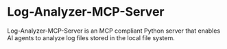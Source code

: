# Log-Analyzer-MCP-Server
Log-Analyzer-MCP-Server is an MCP compliant Python server that enables AI agents to analyze log files stored in the local file system.
